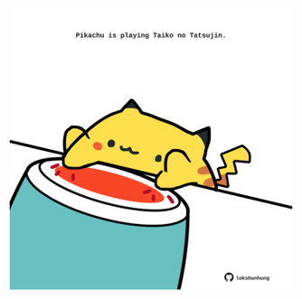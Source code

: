 <!-- built at 09/11/2021, 10:02:11 UTC -->
<p align="center">
  <img width="500" height="500" src="./ReadmeImage.svg">
</p>

